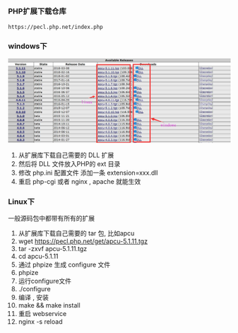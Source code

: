 ### PHP扩展下载仓库
```
https://pecl.php.net/index.php
```
### windows下

![](/assets/下载.jpg)
1. 从扩展库下载自己需要的 DLL 扩展
2. 然后将 DLL 文件放入PHP的 ext 目录
3. 修改 php.ini 配置文件 添加一条 extension=xxx.dll
4. 重启 php-cgi 或者 nginx , apache 就能生效

### Linux下
一般源码包中都带有所有的扩展

1. 从扩展库下载自己需要的 tar 包, 比如apcu
2. wget https://pecl.php.net/get/apcu-5.1.11.tgz
3. tar -zxvf apcu-5.1.11.tgz
4. cd apcu-5.1.11
5. 通过 phpize 生成 configure 文件
6. phpize
7. 运行configure文件
8. ./configure
9. 编译 , 安装
10. make && make install
11. 重启 webservice
12. nginx -s reload